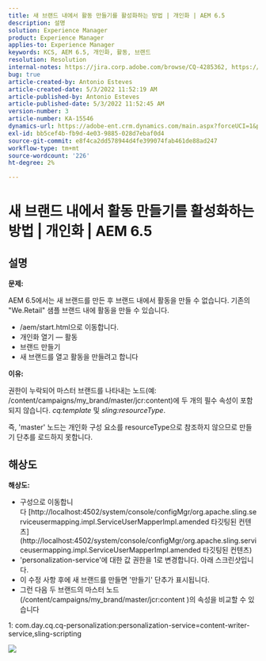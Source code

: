 ```yaml
---
title: 새 브랜드 내에서 활동 만들기를 활성화하는 방법 | 개인화 | AEM 6.5
description: 설명
solution: Experience Manager
product: Experience Manager
applies-to: Experience Manager
keywords: KCS, AEM 6.5, 개인화, 활동, 브랜드
resolution: Resolution
internal-notes: https://jira.corp.adobe.com/browse/CQ-4285362, https://jira.corp.adobe.com/browse/CQ-4278366, https://daycare.day.com/content/home/ubs_cq/ubs_ch/fit_internet/214314.html#post0006
bug: true
article-created-by: Antonio Esteves
article-created-date: 5/3/2022 11:52:19 AM
article-published-by: Antonio Esteves
article-published-date: 5/3/2022 11:52:45 AM
version-number: 3
article-number: KA-15546
dynamics-url: https://adobe-ent.crm.dynamics.com/main.aspx?forceUCI=1&pagetype=entityrecord&etn=knowledgearticle&id=f1cba178-d7ca-ec11-a7b5-6045bd00db33
exl-id: bb5cef4b-fb9d-4e03-9885-028d7ebaf0d4
source-git-commit: e8f4ca2dd578944d4fe399074fab461de88ad247
workflow-type: tm+mt
source-wordcount: '226'
ht-degree: 2%

---
```


# 새 브랜드 내에서 활동 만들기를 활성화하는 방법 | 개인화 | AEM 6.5

## 설명


<b>문제:</b>

AEM 6.5에서는 새 브랜드를 만든 후 브랜드 내에서 활동을 만들 수 없습니다. 기존의 &quot;We.Retail&quot; 샘플 브랜드 내에 활동을 만들 수 있습니다.

- /aem/start.html으로 이동합니다.
- 개인화 열기 — 활동
- 브랜드 만들기
- 새 브랜드를 열고 활동을 만들려고 합니다




<b>이유:</b>

권한이 누락되어 마스터 브랜드를 나타내는 노드(예: /content/campaigns/my_brand/master/jcr:content)에 두 개의 필수 속성이 포함되지 않습니다. *cq:template* 및 *sling:resourceType*.

즉, &#39;master&#39; 노드는 개인화 구성 요소를 resourceType으로 참조하지 않으므로 만들기 단추를 로드하지 못합니다.








## 해상도


<b>해상도:</b>

- 구성으로 이동합니다 [http://localhost:4502/system/console/configMgr/org.apache.sling.serviceusermapping.impl.ServiceUserMapperImpl.amended 타깃팅된 컨텐츠](http://localhost:4502/system/console/configMgr/org.apache.sling.serviceusermapping.impl.ServiceUserMapperImpl.amended 타깃팅된 컨텐츠)
- &#39;personalization-service&#39;에 대한 값 권한을 1로 변경합니다. 아래 스크린샷입니다.
- 이 수정 사항 후에 새 브랜드를 만들면 &#39;만들기&#39; 단추가 표시됩니다.
- 그런 다음 두 브랜드의 마스터 노드(/content/campaigns/my_brand/master/jcr:content )의 속성을 비교할 수 있습니다


1: com.day.cq.cq-personalization:personalization-service=content-writer-service,sling-scripting



![](https://adobe.sharepoint.com/sites/D365EntAttachments/knowledgearticle/How%20to%20enable%20creating%20Activities%20inside%20a%20new%20Brand%20-%20Personalization%20-%20AEM%206-5_19685F9AF794EA11A811000D3A303484/Activity_Brand_Create.jpg)
